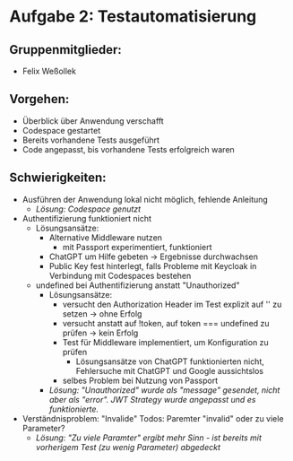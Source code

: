 # Aufgabe 2: Testautomatisierung

## Gruppenmitglieder:
- Felix Weßollek

## Vorgehen:
- Überblick über Anwendung verschafft
- Codespace gestartet
- Bereits vorhandene Tests ausgeführt
- Code angepasst, bis vorhandene Tests erfolgreich waren

## Schwierigkeiten:
- Ausführen der Anwendung lokal nicht möglich, fehlende Anleitung
    - *Lösung: Codespace genutzt*
- Authentifizierung funktioniert nicht
    - Lösungsansätze:
        - Alternative Middleware nutzen
            - mit Passport experimentiert, funktioniert
        - ChatGPT um Hilfe gebeten -> Ergebnisse durchwachsen
        - Public Key fest hinterlegt, falls Probleme mit Keycloak in Verbindung mit Codespaces bestehen
    - undefined bei Authentifizierung anstatt "Unauthorized"
        - Lösungsansätze:
            - versucht den Authorization Header im Test explizit auf '' zu setzen -> ohne Erfolg
            - versucht anstatt auf !token, auf token === undefined zu prüfen -> kein Erfolg
            - Test für Middleware implementiert, um Konfiguration zu prüfen 
                - Lösungsansätze von ChatGPT funktionierten nicht, Fehlersuche mit ChatGPT und Google aussichtslos
            - selbes Problem bei Nutzung von Passport
        - *Lösung: "Unauthorized" wurde als "message" gesendet, nicht aber als "error". JWT Strategy wurde angepasst und es funktionierte.*
- Verständnisproblem: "Invalide" Todos: Paremter "invalid" oder zu viele Parameter?
    - *Lösung: "Zu viele Paramter" ergibt mehr Sinn - ist bereits mit vorherigem Test (zu wenig Parameter) abgedeckt*
